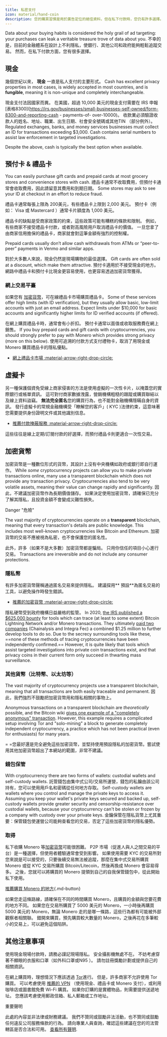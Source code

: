 ```yaml
---
title: 私密支付
icon: material/hand-coin
description: 您的購買習慣是用於廣告定位的絕佳資料，但在私下付款時，您仍有許多選擇。
---
```


Data about your buying habits is considered the holy grail of ad targeting: your purchases can leak a veritable treasure trove of data about you. 不幸的是，目前的金融體系在設計上不利隱私，使銀行、其他公司和政府能夠輕鬆追蹤交易。 然而，在私下付款方面，您有很多選擇。

## 現金

幾個世紀以來， **現金** 一直是私人支付的主要形式。 Cash has excellent privacy properties in most cases, is widely accepted in most countries, and is **fungible**, meaning it is non-unique and completely interchangeable.

現金支付法因國家而異。 在美國，超過 10,000 美元的現金支付需要在 IRS 申報 [表格8300](https://irs.gov/businesses/small-businesses-self-owned/form-8300-and-reporting-cash - payments-of- over-10000)。 收款業必須驗證收款人的姓名、地址、職業、出生日期、社會安全號碼或其他TIN （部分例外）。 Regulated exchanges, banks, and money services businesses must collect an ID for transactions exceeding $3,000. Cash contains serial numbers to assist law enforcement in targeted investigations.

Despite the above, cash is typically the best option when available.

## 預付卡 & 禮品卡

You can easily purchase gift cards and prepaid cards at most grocery stores and convenience stores with cash. 禮品卡通常不收取費用，但預付卡通常會收取費用，因此請留意其費用和到期日期。 Some stores may ask to see your ID at checkout in an effort to reduce fraud.

禮品卡通常每張上限為 200美元，有些禮品卡上限到 2,000 美元。 預付卡（例如： Visa 或 Mastercard ）通常卡片額度為 1,000 美元。

禮品卡的缺點是受商家政策的約束，這些政策可能有糟糕的條款和限制。 例如，有些商家不接受禮品卡付款，或者對高風險用戶取消禮品卡的價值。 一旦您拿了由商家信用擔保的禮品卡，商家就會對這筆金額有強烈的控制權。

Prepaid cards usually don’t allow cash withdrawals from ATMs or “peer-to-peer” payments in Venmo and similar apps.

對於大多數人來說，現金仍然是現場購物的最佳選擇。 Gift cards are often sold at a discount, which make them attractive. 預付卡適用於不接受現金的地方。 網路中禮品卡和預付卡比現金更容易使用，也更容易透過加密貨幣獲得。

### 網上交易平臺

如果您有 [加密貨幣](../cryptocurrency.md)，可在線禮品卡市場購買禮品卡。 Some of these services offer high limits (with ID verification), but they usually allow basic, low-limit accounts with just an email address. Expect limits under $10,000 for basic accounts and significantly higher limits for ID verified accounts (if offered).

在網上購買禮品卡時，通常會有小折扣。 預付卡通常以面值或收取服務費在網上銷售。 If you buy prepaid cards and gift cards with cryptocurrencies, you should strongly prefer to pay with Monero which provides strong privacy (more on this below). 使用可追溯的付款方式支付禮物卡，取消了用現金或 Monero 購買禮品卡的隱私優點。

- [網上禮品卡市場 :material-arrow-right-drop-circle:](../financial-services.md#gift-card-marketplaces)

## 虛擬卡

另一種保護個資免受線上商家侵害的方法是使用虛擬的一次性卡片，以掩蓋您的實際銀行或帳單資訊。 這可對付商家數據洩露，營銷機構粗糙的跟蹤或購買聯結以及線上資料盜竊。  **無法完全匿名**您的購買行為，也不能對金融機構隱瞞自身的資訊。  發行虛擬卡的常規金融機構受「瞭解您的客戶」( KYC )法律約束，這意味著您需要提供身份證明文件或其他識別信息。

- [推薦付款掩蔽服務 :material-arrow-right-drop-circle:](../financial-services.md#payment-masking-services)

這些往往是線上定期/訂閱付款的好選擇，而預付禮品卡則更適合一次性交易。

## 加密貨幣

加密貨幣是一種數位形式的貨幣，其設計上沒有中央機構如政府或銀行即自行運作。 While *some* cryptocurrency projects can allow you to make private transactions online, many use a transparent blockchain which does not provide any transaction privacy. Cryptocurrencies also tend to be very volatile assets, meaning their value can change rapidly and significantly. 因此，不建議加密貨幣作為長期價值儲存。 如果決定使用加密貨幣，請確保已充分了解其隱私，且投資金額不會變成災難性損失。

<div class="admonition danger" markdown>
<p class="admonition-title">Danger "危險"</p>

The vast majority of cryptocurrencies operate on a **transparent** blockchain, meaning that every transaction's details are public knowledge. This includes most well-known cryptocurrencies like Bitcoin and Ethereum. 加密貨幣的交易不應被視為私密，也不會保護您的匿名性。

此外，許多（如果不是大多數）加密貨幣都是騙局。 只用你信任的項目小心進行交易。 Transactions are irreversible and do not include any consumer protections.

</div>

### 隱私幣

有許多加密貨幣聲稱通過匿名交易來提供隱私。 建議探用** 預設**為匿名交易的工具，以避免操作時發生錯誤。

- [推薦的加密貨幣 :material-arrow-right-drop-circle:](../cryptocurrency.md#monero)

隱私硬幣受到政府機構日益嚴格的監管。 In 2020, [the IRS published a $625,000 bounty](https://forbes.com/sites/kellyphillipserb/2020/09/14/irs-will-pay-up-to-625000-if-you-can-crack-monero-other-privacy-coins/?sh=2e9808a085cc) for tools which can trace (at least to some extent) Bitcoin Lightning Network and/or Monero transactions. They ultimately [paid two companies](https://sam.gov/opp/5ab94eae1a8d422e88945b64181c6018/view) (Chainalysis and Integra Fec) a combined $1.25 million to further develop tools to do so. Due to the secrecy surrounding tools like these, ==none of these methods of tracing cryptocurrencies have been independently confirmed.== However, it is quite likely that tools which assist targeted investigations into private coin transactions exist, and that privacy coins in their current form only succeed in thwarting mass surveillance.

### 其他貨幣（比特幣、以太坊等）

The vast majority of cryptocurrency projects use a transparent blockchain, meaning that all transactions are both easily traceable and permanent. 因此，我們強烈不鼓勵把加密貨幣用和隱私相關的事物上。

Anonymous transactions on a transparent blockchain are *theoretically* possible, and the Bitcoin wiki [gives one example of a "completely anonymous" transaction](https://en.bitcoin.it/wiki/Privacy#Example_-_A_perfectly_private_donation). However, this example requires a complicated setup involving Tor and "solo-mining" a block to generate completely independent cryptocurrency, a practice which has not been practical (even for enthusiasts) for many years.

= =您最好還是完全避免這些加密貨幣，並堅持使用預設隱私的加密貨幣。嘗試使用其他加密貨幣超出了本網站的範圍，非常不建議。

### 錢包保管

With cryptocurrency there are two forms of wallets: custodial wallets and self-custody wallets. 託管錢包由集中式公司/交易所運營，錢包的私鑰由該公司持有，您可以使用用戶名和密碼從任何地方存取。 Self-custody wallets are wallets where you control and manage the private keys to access it. Assuming you keep your wallet's private keys secured and backed up, self-custody wallets provide greater security and censorship-resistance over custodial wallets, because your cryptocurrency can't be stolen or frozen by a company with custody over your private keys. 金鑰保管在隱私貨幣上尤其重要：保管錢包使運營公司能夠查看您的交易，否定了這些加密貨幣的隱私優勢。

### 取得

私下收購 Monero 等[加密貨幣](../cryptocurrency.md)可能很困難。 P2P 市場（促進人與人之間交易的平台）是一種選擇，但使用者體驗通常會受到影響。 如果使用需要 KYC 的交易所對您來說是可以接受的，只要後續交易無法被追蹤，那麼在集中式交易所購買 Monero 或從 KYC 交易所購買 Bitcoin/Litecoin，然後再換成 Monero 會容易得多。 之後，您就可以將購買的 Monero 提領到自己的自我保管錢包中，從此開始私下使用。

[推薦購買 Monero 的地方](../cryptocurrency.md#buying-monero ""){.md-button}

如果您走這條路線，請確保在不同的時間購買 Monero，且購買的金額與您要花費的地方不同。 如果您在交易所購買了 5000 美元的 Monero，一小時後再購買 5000 美元的 Monero，無論 Monero 走的是哪一條路，這些行為都有可能被外部觀察者相關聯。 錯開來購買，預先購買較大數量的 Monero，之後再花在多筆較小的交易上，可以避免這個陷阱。

## 其他注意事項

使用現金現場付款時，請務必謹記現場隱私。 安全攝影機無處不在。 不妨考慮穿著不顯眼的衣服和口罩（如外科口罩或N95 ）。 請勿註冊獎勵計劃或提供自己的相關資訊。

在網上購買時，理想情況下應該透過 [Tor](tor-overview.md)進行。 但是，許多商家不允許使用 Tor 購買。 可以考慮使用 [推薦的 VPN](../vpn.md) （使用現金、禮品卡或 Monero 支付），或利用咖啡店或圖書館免費 Wi-Fi 購買。 如果你訂購的是實體物品，則需要提供送遞地址。 您應該考慮使用郵政信箱、私人郵箱或工作地址。

<div class="admonition tip" markdown>
<p class="admonition-title">重要聲明</p>

此處的內容並非法律或財務建議。 我們不贊同或鼓勵非法活動，也不贊同或鼓勵任何違反公司服務條款的行為。 請向專業人員查詢，確認這些建議在您的司法管轄區是否合法和可用。 [查看所有聲明](../about/notices.md).

</div>

